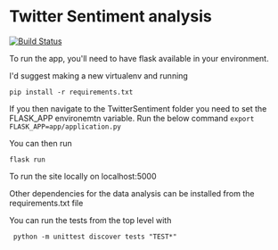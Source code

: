 # Twitter Sentiment analysis

[![Build Status](https://travis-ci.com/RJHughes/TwitterSentiment.svg?branch=master)](https://travis-ci.com/RJHughes/TwitterSentiment)

To run the app, you'll need to have flask available in your environment. 

I'd suggest making a new virtualenv and running 

`pip install -r requirements.txt`

If you then navigate to the TwitterSentiment folder you need to set the FLASK_APP environemtn variable. Run the below command
`export FLASK_APP=app/application.py`

You can then run

`flask run`

To run the site locally on localhost:5000

Other dependencies for the data analysis can be installed from the requirements.txt file

You can run the tests from the top level with

` python -m unittest discover tests "TEST*"`
